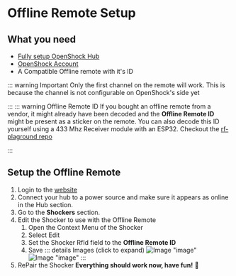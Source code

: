 # Offline Remote Setup

## What you need

- [Fully setup OpenShock Hub](./first-setup.md)
- [OpenShock Account](https://openshock.app/)
- A Compatible Offline remote with it's ID

::: warning Important
Only the first channel on the remote will work. This is because the channel is not configurable on OpenShock's side yet

:::
::: warning Offline Remote ID
If you bought an offline remote from a vendor, it might already have been decoded and the **Offline Remote ID** might be present as a sticker on the remote.
You can also decode this ID yourself using a 433 Mhz Receiver module with an ESP32. Checkout the [rf-plaground repo](https://github.com/OpenShock/rf-playground)

:::
## Setup the Offline Remote
1. Login to the [website](https://openshock.app/)
2. Connect your hub to a power source and make sure it appears as online in the Hub section.
2. Go to the **Shockers** section.
3. Edit the Shocker to use with the Offline Remote  
    1. Open the Context Menu of the Shocker
    2. Select Edit
    3. Set the Shocker RfId field to the **Offline Remote ID**
    4. Save
    ::: details Images (click to expand)
    ![Image "image"](../../static/guides/offline-remote-setup/shockercontextmenu.png)
    ![Image "image"](../../static/guides/offline-remote-setup/shockerrfidfield.png)
    :::
4. RePair the Shocker
**Everything should work now, have fun!** 🎉
